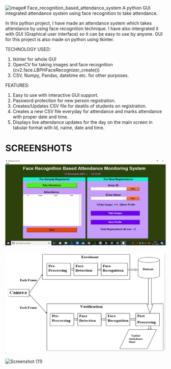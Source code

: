 ![image](https://github.com/ramesh25022001/my-ug-project/assets/61628444/05077193-ffc3-4048-925a-32af35690004)# Face_recognition_based_attendance_system
A python GUI integrated attendance system using face recognition to take attendance.

In this python project, I have made an attendance system which takes attendance by using face recognition technique. I have also intergrated it with GUI (Graphical user interface) so it can be easy to use by anyone. GUI for this project is also made on python using tkinter.

TECHNOLOGY USED:
1) tkinter for whole GUI
2) OpenCV for taking images and face recognition (cv2.face.LBPHFaceRecognizer_create())
3) CSV, Numpy, Pandas, datetime etc. for other purposes.

FEATURES:
1) Easy to use with interactive GUI support.
2) Password protection for new person registration.
3) Creates/Updates CSV file for deatils of students on registration.
4) Creates a new CSV file everyday for attendance and marks attendance with proper date and time.
5) Displays live attendance updates for the day on the main screen in tabular format with Id, name, date and time.

# SCREENSHOTS
![Screenshot (9)](https://raw.githubusercontent.com/ramesh25022001/my-ug-project/main/screenshots/photo_2023-11-07_10-46-12.jpg)

![Screenshot (10)](https://raw.githubusercontent.com/ramesh25022001/my-ug-project/main/screenshots/photo_2023-11-07_10-47-29.jpg)

![Screenshot (11)](https://user-images.githubusercontent.com/37211676/58502151-9884c080-81a3-11e9-9a90-fec29940ee5a.png)

